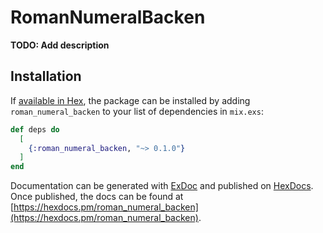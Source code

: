 # RomanNumeralBacken

**TODO: Add description**

## Installation

If [available in Hex](https://hex.pm/docs/publish), the package can be installed
by adding `roman_numeral_backen` to your list of dependencies in `mix.exs`:

```elixir
def deps do
  [
    {:roman_numeral_backen, "~> 0.1.0"}
  ]
end
```

Documentation can be generated with [ExDoc](https://github.com/elixir-lang/ex_doc)
and published on [HexDocs](https://hexdocs.pm). Once published, the docs can
be found at [https://hexdocs.pm/roman_numeral_backen](https://hexdocs.pm/roman_numeral_backen).

